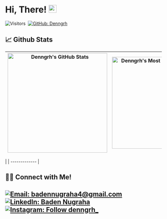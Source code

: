# Hi, There! [<img src="https://media.giphy.com/media/hvRJCLFzcasrR4ia7z/giphy.gif" width="25px" height="25px">](https://Denngrh.github.io/)

![Visitors](https://komarev.com/ghpvc/?username=Denngrh&style=flat&label=visitors)&nbsp;
[![GitHub: Denngrh](https://img.shields.io/github/followers/Denngrh?label=follow&style=social)](https://github.com/Denngrh)&nbsp;

## 📈 Github Stats
  
| <img align="center" width="320px" src="https://github-readme-stats-eight-theta.vercel.app/api?username=Denngrh&show_icons=true&hide_border=true&theme=radical&include_all_commits=true&count_private=true" alt="Denngrh's GitHub Stats"> | <img align="center" width="295px" src="https://github-readme-stats-eight-theta.vercel.app/api/top-langs/?username=Denngrh&langs_count=8&layout=compact&hide_border=true&theme=radical" alt="Denngrh's Most Used Language">
| ------------- | ------------- |  

| 
| ------------- |


## 🤝🏻 Connect with Me!
[![Email: badennugraha4@gmail.com](https://img.shields.io/badge/-badennugraha4@gmail.com-D14836?style=flat&logo=Gmail&logoColor=white)](mailto:badennugraha4@gmail.com)
[![LinkedIn: Baden Nugraha](https://img.shields.io/badge/-LinkedIn-blue?style=flat&logo=Linkedin&logoColor=white&link=https://www.linkedin.com/in/denngrh/)](https://www.linkedin.com/in/denngrh/)&nbsp;
[![Instagram: Follow denngrh_](https://img.shields.io/badge/-Instagram-E4405F?style=flat&logo=Instagram&logoColor=white)](https://www.instagram.com/denngrh_)&nbsp;
---
